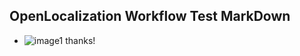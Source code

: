 ## OpenLocalization Workflow Test MarkDown
* ![image1](.\c5a26c29-687c-4e59-b6fe-a6fb4e366ea8.PNG) thanks!